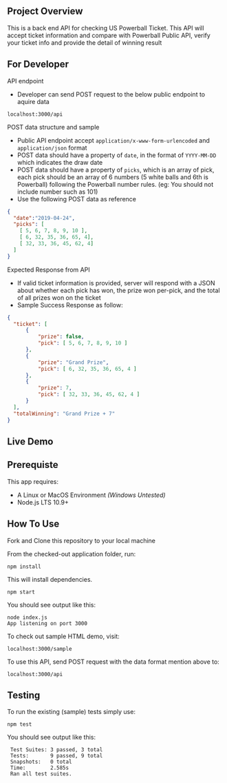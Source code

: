 ## Project Overview
This is a back end API for checking US Powerball Ticket. This API will accept ticket information and compare with Powerball Public API, verify your ticket info and provide the detail of winning result

## For Developer
 API endpoint
  * Developer can send POST request to the below public endpoint to aquire data
  ```
  localhost:3000/api
  ```
 POST data structure and sample
  * Public API endpoint accept `application/x-www-form-urlencoded` and `application/json` format
  * POST data should have a property of `date`, in the format of `YYYY-MM-DD` which indicates the draw date
  * POST data should have a property of `picks`, which is an array of pick, each pick should be an array of 6 numbers (5 white balls and 6th is Powerball) following the Powerball number rules. (eg: You should not include number such as 101)
  * Use the following POST data as reference
  ```json
  {
    "date":"2019-04-24",
    "picks": [
      [ 5, 6, 7, 8, 9, 10 ],
      [ 6, 32, 35, 36, 65, 4],
      [ 32, 33, 36, 45, 62, 4]
    ]
  }
  ``` 
 Expected Response from API
  * If valid ticket information is provided, server will respond with a JSON about whether each pick has won, the prize won per-pick, and the total of all prizes won on the ticket
  * Sample Success Response as follow:
  ```json
  {
    "ticket": [
        {
            "prize": false,
            "pick": [ 5, 6, 7, 8, 9, 10 ]
        },
        {
            "prize": "Grand Prize",
            "pick": [ 6, 32, 35, 36, 65, 4 ]
        },
        {
            "prize": 7,
            "pick": [ 32, 33, 36, 45, 62, 4 ]
        }
    ],
    "totalWinning": "Grand Prize + 7"
  }
  ```

  

## Live Demo


## Prerequiste
This app requires: 

- A Linux or MacOS Environment *(Windows Untested)*
- Node.js LTS 10.9+

## How To Use
Fork and Clone this repository to your local machine

From the checked-out application folder, run: 

`npm install`

This will install dependencies.

`npm start`

You should see output like this: 

```
node index.js
App listening on port 3000
```

To check out sample HTML demo, visit:
```
localhost:3000/sample
```

To use this API, send POST request with the data format mention above to:
```
localhost:3000/api
```

## Testing

To run the existing (sample) tests simply use: 

`npm test`

You should see output like this: 

```
 Test Suites: 3 passed, 3 total
 Tests:       9 passed, 9 total
 Snapshots:   0 total
 Time:        2.585s
 Ran all test suites. 
```



